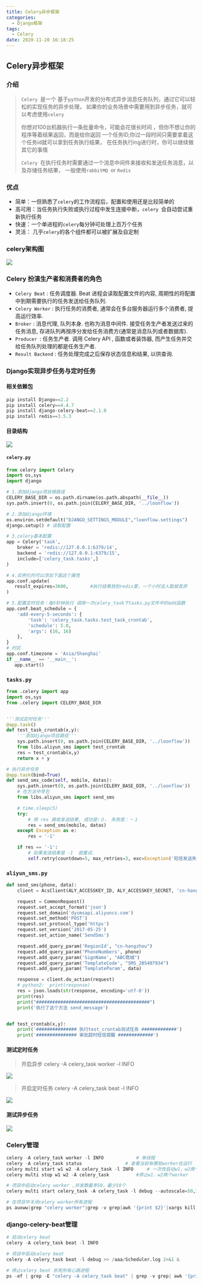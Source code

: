 ```yaml
---
title: Celery异步框架
categories:
  - Django框架
tags:
  - Celery
date: 2020-11-20 16:18:25
---
```




## Celery异步框架





### 介绍

> `Celery `是一个 基于`python`开发的分布式异步消息任务队列，通过它可以轻松的实现任务的异步处理， 如果你的业务场景中需要用到异步任务，就可以考虑使用`celery`
>
> 
>
> 你想对100台机器执行一条批量命令，可能会花很长时间 ，但你不想让你的程序等着结果返回，而是给你返回 一个任务ID,你过一段时间只需要拿着这个任务id就可以拿到任务执行结果， 在任务执行ing进行时，你可以继续做其它的事情
>
> 
>
> `Celery `在执行任务时需要通过一个消息中间件来接收和发送任务消息，以及存储任务结果， 一般使用`rabbitMQ `or `Redis`



### 优点

- 简单：一但熟悉了`celery`的工作流程后，配置和使用还是比较简单的
- 高可用：当任务执行失败或执行过程中发生连接中断，`celery `会自动尝试重新执行任务
- 快速：一个单进程的`celery`每分钟可处理上百万个任务
- 灵活： 几乎`celery`的各个组件都可以被扩展及自定制





### celery架构图

![](1.png)



### Celery 扮演生产者和消费者的角色

- `Celery Beat` : 任务调度器. Beat 进程会读取配置文件的内容, 周期性的将配置中到期需要执行的任务发送给任务队列.
- `Celery Worker` : 执行任务的消费者, 通常会在多台服务器运行多个消费者, 提高运行效率.
- `Broker` : 消息代理, 队列本身. 也称为消息中间件. 接受任务生产者发送过来的任务消息, 存进队列再按序分发给任务消费方(通常是消息队列或者数据库).
- `Producer `: 任务生产者. 调用 Celery API , 函数或者装饰器, 而产生任务并交给任务队列处理的都是任务生产者.
- `Result Backend` : 任务处理完成之后保存状态信息和结果, 以供查询.



### Django实现异步任务与定时任务

#### 相关依赖包

```python
pip install Django==2.2
pip install celery==4.4.7
pip install django-celery-beat==2.1.0
pip install redis==3.5.3
```



#### 目录结构

![](2.png)

#### `celery.py`

```python
from celery import Celery
import os,sys
import django

# 1.添加django项目根路径
CELERY_BASE_DIR = os.path.dirname(os.path.abspath(__file__))
sys.path.insert(0, os.path.join(CELERY_BASE_DIR, '../loonflow'))

# 2.添加django环境
os.environ.setdefault("DJANGO_SETTINGS_MODULE","loonflow.settings")
django.setup() # 读取配置

# 3.celery基本配置
app = Celery('task',
    broker = 'redis://127.0.0.1:6379/14',
    backend = 'redis://127.0.0.1:6379/15',
    include=['celery_task.tasks',]
)

# 4.实例化时可以添加下面这个属性
app.conf.update(
   result_expires=3600,        #执行结果放到redis里，一个小时没人取就丢弃
)

# 5.配置定时任务：每5秒钟执行 调用一次celery_task下tasks.py文件中的add函数
app.conf.beat_schedule = {
    'add-every-5-seconds': {
        'task': 'celery_task.tasks.test_task_crontab',
        'schedule': 5.0,
        'args': (16, 16)
    },
}
# 时区
app.conf.timezone = 'Asia/Shanghai'
if __name__ == '__main__':
   app.start()
```



### `tasks.py`

```python
from .celery import app
import os,sys
from .celery import CELERY_BASE_DIR


'''测试定时任务'''
@app.task()
def test_task_crontab(x,y):
    '''添加django项目路径'''
    sys.path.insert(0, os.path.join(CELERY_BASE_DIR, '../loonflow'))
    from libs.aliyun_sms import test_crontab
    res = test_crontab(x,y)
    return x + y

# 执行异步任务
@app.task(bind=True)
def send_sms_code(self, mobile, datas):
    sys.path.insert(0, os.path.join(CELERY_BASE_DIR, '../loonflow'))
    # 在方法中导包
    from libs.aliyun_sms import send_sms

    # time.sleep(5)
    try:
        # 用 res 接收发送结果, 成功是:０，　失败是：－１
        res = send_sms(mobile, datas)
    except Exception as e:
        res = '-1'

    if res == '-1':
        # 如果发送结果是 -1  就重试.
        self.retry(countdown=5, max_retries=3, exc=Exception('短信发送失败'))
```



### `aliyun_sms.py`

```python
def send_sms(phone, data):
    client = AcsClient(ALY_ACCESSKEY_ID, ALY_ACCESSKEY_SECRET, 'cn-hangzhou')

    request = CommonRequest()
    request.set_accept_format('json')
    request.set_domain('dysmsapi.aliyuncs.com')
    request.set_method('POST')
    request.set_protocol_type('https')
    request.set_version('2017-05-25')
    request.set_action_name('SendSms')

    request.add_query_param('RegionId', "cn-hangzhou")
    request.add_query_param('PhoneNumbers', phone)
    request.add_query_param('SignName', "ABC商城")
    request.add_query_param('TemplateCode', "SMS_205407934")
    request.add_query_param('TemplateParam', data)

    response = client.do_action(request)
    # python2:  print(response)
    res = json.loads(str(response, encoding='utf-8'))
    print(res)
    print("##########################################")
    print('执行了这个方法 send_message')


def test_crontab(x,y):
    print('############### 执行test_crontab测试任务 #############')
    print('############### 审批超时短信提醒 #############')
```





#### 测试定时任务

> 开启异步 celery -A celery_task worker -l INFO

![](3.png)



> 开启定时任务  celery -A celery_task beat -l INFO

![](4.png)



#### 测试异步任务

![](5.png)





### Celery管理



```python
celery -A celery_task worker -l INFO			# 单线程
celery -A celery_task status				# 查看当前有哪些worker在运行
celery multi start w1 w2 -A celery_task -l INFO		# 一次性启动w1，w2两个worker
celery multi stop w1 w2 -A celery_task			#停止w1，w2两个worker

# 项目中启动celery worker ,并发数最多50，最少10个
celery multi start celery_task -A celery_task -l debug --autoscale=50,10

# 在项目中关闭celery worker所有进程
ps auxww|grep "celery worker"|grep -v grep|awk '{print $2}'|xargs kill -9
```



### django-celery-beat管理

```python
# 启动celery beat
celery -A celery_task beat -l INFO

# 项目中启动celery beat
celery -A celery_task beat -l debug >> /aaa/Scheduler.log 2>&1 &

# 停止celery beat 杀死所有心跳进程
ps -ef | grep -E "celery -A celery_task beat" | grep -v grep| awk '{print $2}' | xargs kill -TERM &> /dev/null 
```

